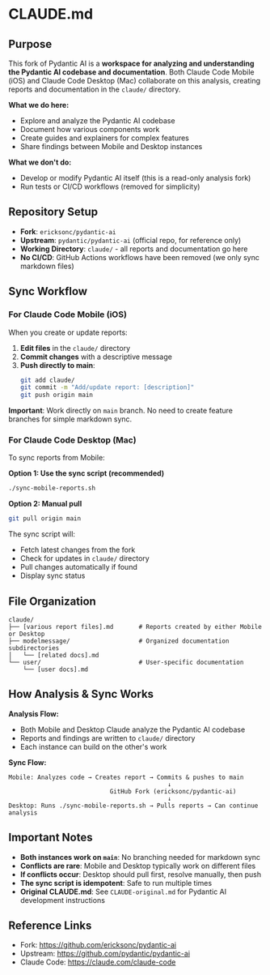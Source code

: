 # CLAUDE.md

## Purpose

This fork of Pydantic AI is a **workspace for analyzing and understanding the Pydantic AI codebase and documentation**. Both Claude Code Mobile (iOS) and Claude Code Desktop (Mac) collaborate on this analysis, creating reports and documentation in the `claude/` directory.

**What we do here:**
- Explore and analyze the Pydantic AI codebase
- Document how various components work
- Create guides and explainers for complex features
- Share findings between Mobile and Desktop instances

**What we don't do:**
- Develop or modify Pydantic AI itself (this is a read-only analysis fork)
- Run tests or CI/CD workflows (removed for simplicity)

## Repository Setup

- **Fork**: `ericksonc/pydantic-ai`
- **Upstream**: `pydantic/pydantic-ai` (official repo, for reference only)
- **Working Directory**: `claude/` - all reports and documentation go here
- **No CI/CD**: GitHub Actions workflows have been removed (we only sync markdown files)

## Sync Workflow

### For Claude Code Mobile (iOS)

When you create or update reports:

1. **Edit files** in the `claude/` directory
2. **Commit changes** with a descriptive message
3. **Push directly to main**:
   ```bash
   git add claude/
   git commit -m "Add/update report: [description]"
   git push origin main
   ```

**Important**: Work directly on `main` branch. No need to create feature branches for simple markdown sync.

### For Claude Code Desktop (Mac)

To sync reports from Mobile:

**Option 1: Use the sync script (recommended)**
```bash
./sync-mobile-reports.sh
```

**Option 2: Manual pull**
```bash
git pull origin main
```

The sync script will:
- Fetch latest changes from the fork
- Check for updates in `claude/` directory
- Pull changes automatically if found
- Display sync status

## File Organization

```
claude/
├── [various report files].md       # Reports created by either Mobile or Desktop
├── modelmessage/                   # Organized documentation subdirectories
│   └── [related docs].md
└── user/                           # User-specific documentation
    └── [user docs].md
```

## How Analysis & Sync Works

**Analysis Flow:**
- Both Mobile and Desktop Claude analyze the Pydantic AI codebase
- Reports and findings are written to `claude/` directory
- Each instance can build on the other's work

**Sync Flow:**
```
Mobile: Analyzes code → Creates report → Commits & pushes to main
                                            ↓
                            GitHub Fork (ericksonc/pydantic-ai)
                                            ↓
Desktop: Runs ./sync-mobile-reports.sh → Pulls reports → Can continue analysis
```

## Important Notes

- **Both instances work on `main`**: No branching needed for markdown sync
- **Conflicts are rare**: Mobile and Desktop typically work on different files
- **If conflicts occur**: Desktop should pull first, resolve manually, then push
- **The sync script is idempotent**: Safe to run multiple times
- **Original CLAUDE.md**: See `CLAUDE-original.md` for Pydantic AI development instructions

## Reference Links

- Fork: https://github.com/ericksonc/pydantic-ai
- Upstream: https://github.com/pydantic/pydantic-ai
- Claude Code: https://claude.com/claude-code
